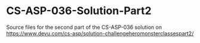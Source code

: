 # CS-ASP-036-Solution-Part2
Source files for the second part of the CS-ASP-036 solution on https://www.devu.com/cs-asp/solution-challengeheromonsterclassespart2/
